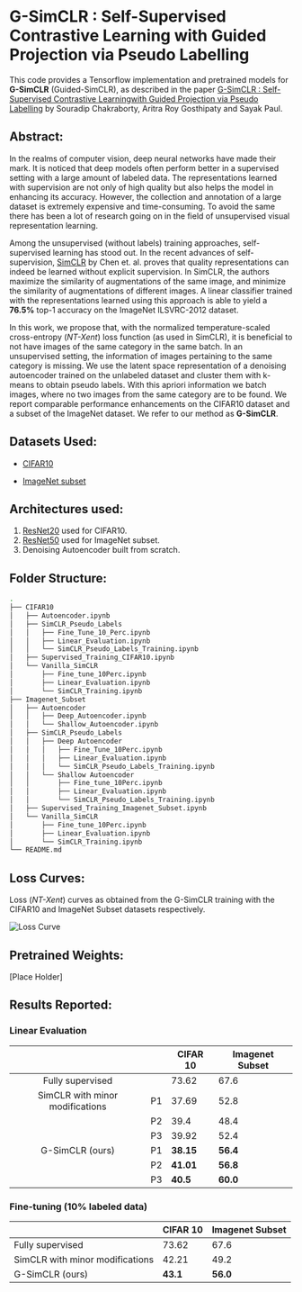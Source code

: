 # G-SimCLR : Self-Supervised Contrastive Learning with Guided Projection via Pseudo Labelling

This code provides a Tensorflow implementation and pretrained models for **G-SimCLR** (Guided-SimCLR), as described in the paper [G-SimCLR : Self-Supervised Contrastive Learningwith Guided Projection via Pseudo Labelling]() by Souradip Chakraborty, Aritra Roy Gosthipaty and Sayak Paul.

## Abstract:

In the realms of computer vision, deep neural networks have made their mark. It is noticed that deep models often perform better in a supervised setting with a large amount of labeled data. The representations learned with supervision are not only of high quality but also helps the model in enhancing its accuracy. However, the collection and annotation of a large dataset is extremely expensive and time-consuming. To avoid the same there has been a lot of research going on in the field of unsupervised visual representation learning. 

Among the unsupervised (without labels) training approaches, self-supervised learning has stood out. In the recent advances of self-supervision, [SimCLR](https://arxiv.org/pdf/2002.05709.pdf) by Chen et. al. proves that quality representations can indeed be learned without explicit supervision. In SimCLR, the authors maximize the similarity of augmentations of the same image, and minimize the similarity of augmentations of different images. A linear classifier trained with the representations learned using this approach is able to yield a **76.5%** top-1 accuracy on the ImageNet ILSVRC-2012 dataset. 

In this work, we propose that, with the normalized temperature-scaled cross-entropy (*NT-Xent*) loss function (as used in SimCLR), it is beneficial to not have images of the same category in the same batch. In an unsupervised setting, the information of images pertaining to the same category is missing. We use the latent space representation of a denoising autoencoder trained on the unlabeled dataset and cluster them with k-means to obtain pseudo labels. With this apriori information we batch images, where no two images from the same category are to be found. We report comparable performance enhancements on the CIFAR10 dataset and a subset of the ImageNet dataset. We refer to our method as **G-SimCLR**.

## Datasets Used:

* [CIFAR10](https://www.cs.toronto.edu/~kriz/cifar.html)

* [ImageNet subset](https://github.com/thunderInfy/imagenet-5-categories)

## Architectures used:

1. [ResNet20](https://github.com/GoogleCloudPlatform/keras-idiomatic-programmer) used for CIFAR10.
2. [ResNet50](https://github.com/GoogleCloudPlatform/keras-idiomatic-programmer) used for ImageNet subset.
3. Denoising Autoencoder built from scratch.

## Folder Structure:

```bash
.
├── CIFAR10
│   ├── Autoencoder.ipynb
│   ├── SimCLR_Pseudo_Labels
│   │   ├── Fine_Tune_10_Perc.ipynb
│   │   ├── Linear_Evaluation.ipynb
│   │   └── SimCLR_Pseudo_Labels_Training.ipynb
│   ├── Supervised_Training_CIFAR10.ipynb
│   └── Vanilla_SimCLR
│       ├── Fine_tune_10Perc.ipynb
│       ├── Linear_Evaluation.ipynb
│       └── SimCLR_Training.ipynb
├── Imagenet_Subset
│   ├── Autoencoder
│   │   ├── Deep_Autoencoder.ipynb
│   │   └── Shallow_Autoencoder.ipynb
│   ├── SimCLR_Pseudo_Labels
│   │   ├── Deep Autoencoder
│   │   │   ├── Fine_Tune_10Perc.ipynb
│   │   │   ├── Linear_Evaluation.ipynb
│   │   │   └── SimCLR_Pseudo_Labels_Training.ipynb
│   │   └── Shallow Autoencoder
│   │       ├── Fine_tune_10Perc.ipynb
│   │       ├── Linear_Evaluation.ipynb
│   │       └── SimCLR_Pseudo_Labels_Training.ipynb
│   ├── Supervised_Training_Imagenet_Subset.ipynb
│   └── Vanilla_SimCLR
│       ├── Fine_tune_10Perc.ipynb
│       ├── Linear_Evaluation.ipynb
│       └── SimCLR_Training.ipynb
└── README.md
```

## Loss Curves:

Loss (*NT-Xent*) curves as obtained from the G-SimCLR training with the CIFAR10 and ImageNet Subset datasets respectively.

![Loss Curve](https://github.com/ariG23498/SimCLR_PseudoLabel/blob/master/Assets/Images/Loss_Curves.png)

## Pretrained Weights:

[Place Holder]

## Results Reported:

### Linear Evaluation

|                                 |      | CIFAR 10  | Imagenet Subset |
| :-----------------------------: | ---- | --------- | --------------- |
|        Fully supervised         |      | 73.62     | 67.6            |
| SimCLR with minor modifications | P1   | 37.69     | 52.8            |
|                                 | P2   | 39.4      | 48.4            |
|                                 | P3   | 39.92     | 52.4            |
|         G-SimCLR (ours)         | P1   | **38.15** | **56.4**        |
|                                 | P2   | **41.01** | **56.8**        |
|                                 | P3   | **40.5**  | **60.0**        |

### Fine-tuning (10% labeled data)

|                                 | CIFAR 10 | Imagenet Subset |
| ------------------------------- | -------- | --------------- |
| Fully supervised                | 73.62    | 67.6            |
| SimCLR with minor modifications | 42.21    | 49.2            |
| G-SimCLR (ours)                 | **43.1** | **56.0**        |







